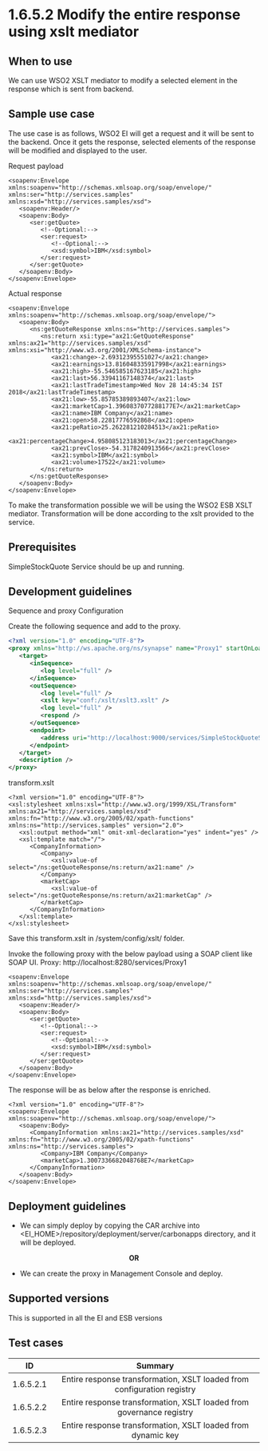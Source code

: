# 1.6.5.2 Modify the entire response using xslt mediator

## When to use
We can use WSO2 XSLT mediator to modify a selected element in the response which is sent from backend. 

## Sample use case
The use case is as follows, WSO2 EI will get a request and it will be sent to the backend. Once it gets the response, selected elements of the response will be modified and displayed to the user. 

Request payload
```
<soapenv:Envelope xmlns:soapenv="http://schemas.xmlsoap.org/soap/envelope/" xmlns:ser="http://services.samples" xmlns:xsd="http://services.samples/xsd">
   <soapenv:Header/>
   <soapenv:Body>
      <ser:getQuote>
         <!--Optional:-->
         <ser:request>
            <!--Optional:-->
            <xsd:symbol>IBM</xsd:symbol>
         </ser:request>
      </ser:getQuote>
   </soapenv:Body>
</soapenv:Envelope>
```

Actual response
```
<soapenv:Envelope xmlns:soapenv="http://schemas.xmlsoap.org/soap/envelope/">
   <soapenv:Body>
      <ns:getQuoteResponse xmlns:ns="http://services.samples">
         <ns:return xsi:type="ax21:GetQuoteResponse" xmlns:ax21="http://services.samples/xsd" xmlns:xsi="http://www.w3.org/2001/XMLSchema-instance">
            <ax21:change>-2.69312395551027</ax21:change>
            <ax21:earnings>13.816048335917998</ax21:earnings>
            <ax21:high>-55.546585167623185</ax21:high>
            <ax21:last>56.33941167148374</ax21:last>
            <ax21:lastTradeTimestamp>Wed Nov 28 14:45:34 IST 2018</ax21:lastTradeTimestamp>
            <ax21:low>-55.85785389893407</ax21:low>
            <ax21:marketCap>1.3960837077288177E7</ax21:marketCap>
            <ax21:name>IBM Company</ax21:name>
            <ax21:open>58.22817776592868</ax21:open>
            <ax21:peRatio>25.262281210284513</ax21:peRatio>
            <ax21:percentageChange>4.958085123183013</ax21:percentageChange>
            <ax21:prevClose>-54.3178240913566</ax21:prevClose>
            <ax21:symbol>IBM</ax21:symbol>
            <ax21:volume>17522</ax21:volume>
         </ns:return>
      </ns:getQuoteResponse>
   </soapenv:Body>
</soapenv:Envelope>
```

To make the transformation possible we will be using the WSO2 ESB XSLT mediator. Transformation will be done according to the xslt provided to the service.

## Prerequisites
SimpleStockQuote Service should be up and running. 

## Development guidelines

Sequence and proxy Configuration

Create the following sequence and add to the proxy.

```xml
<?xml version="1.0" encoding="UTF-8"?>
<proxy xmlns="http://ws.apache.org/ns/synapse" name="Proxy1" startOnLoad="true" statistics="disable" trace="disable" transports="http,https">
   <target>
      <inSequence>
         <log level="full" />
      </inSequence>
      <outSequence>
         <log level="full" />
         <xslt key="conf:/xslt/xslt3.xslt" />
         <log level="full" />
         <respond />
      </outSequence>
      <endpoint>
         <address uri="http://localhost:9000/services/SimpleStockQuoteService" />
      </endpoint>
   </target>
   <description />
</proxy>
```

transform.xslt
```
<?xml version="1.0" encoding="UTF-8"?>
<xsl:stylesheet xmlns:xsl="http://www.w3.org/1999/XSL/Transform" xmlns:ax21="http://services.samples/xsd" xmlns:fn="http://www.w3.org/2005/02/xpath-functions" xmlns:ns="http://services.samples" version="2.0">
   <xsl:output method="xml" omit-xml-declaration="yes" indent="yes" />
   <xsl:template match="/">
      <CompanyInformation>
         <Company>
            <xsl:value-of select="/ns:getQuoteResponse/ns:return/ax21:name" />
         </Company>
         <marketCap>
            <xsl:value-of select="/ns:getQuoteResponse/ns:return/ax21:marketCap" />
         </marketCap>
      </CompanyInformation>
   </xsl:template>
</xsl:stylesheet>
```

Save this transform.xslt in /system/config/xslt/ folder. 

Invoke the following proxy with the below payload using a SOAP client like SOAP UI. 
Proxy: http://localhost:8280/services/Proxy1

```
<soapenv:Envelope xmlns:soapenv="http://schemas.xmlsoap.org/soap/envelope/" xmlns:ser="http://services.samples" xmlns:xsd="http://services.samples/xsd">
   <soapenv:Header/>
   <soapenv:Body>
      <ser:getQuote>
         <!--Optional:-->
         <ser:request>
            <!--Optional:-->
            <xsd:symbol>IBM</xsd:symbol>
         </ser:request>
      </ser:getQuote>
   </soapenv:Body>
</soapenv:Envelope>
```

The response will be as below after the response is enriched. 

```
<?xml version="1.0" encoding="UTF-8"?>
<soapenv:Envelope xmlns:soapenv="http://schemas.xmlsoap.org/soap/envelope/">
   <soapenv:Body>
      <CompanyInformation xmlns:ax21="http://services.samples/xsd" xmlns:fn="http://www.w3.org/2005/02/xpath-functions" xmlns:ns="http://services.samples">
         <Company>IBM Company</Company>
         <marketCap>1.3007336682048768E7</marketCap>
      </CompanyInformation>
   </soapenv:Body>
</soapenv:Envelope>
```


## Deployment guidelines

* We can simply deploy by copying the CAR archive into <EI_HOME>/repository/deployment/server/carbonapps directory, and it will be deployed.

<p align="center"><b> OR </b></p>

* We can create the proxy in Management Console and deploy.


## Supported versions
This is supported in all the EI and ESB versions

## Test cases

| ID        | Summary                                                                  |
| ----------|:-----------------------------------------------------------------------: |
| 1.6.5.2.1 | Entire response transformation, XSLT loaded from configuration registry  |
| 1.6.5.2.2 | Entire response transformation, XSLT loaded from governance registry     |
| 1.6.5.2.3 | Entire response transformation, XSLT loaded from dynamic key             |
                                                           

